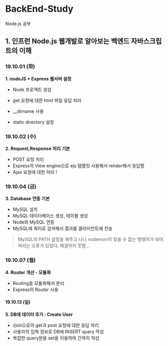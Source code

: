 # BackEnd-Study

Node.js 공부

## 1. 인프런 Node.js 웹개발로 알아보는 백엔드 자바스크립트의 이해

### 19.10.01 (화)

**1. nodeJS + Express 웹서버 설정**

- Node 프로젝트 생성

- get 요청에 대한 html 파일 응답 처리
- \_\_dirname 사용
- static directory 설정

### 19.10.02 (수)

**2. Request,Response 처리 기본**

- POST 요청 처리
- Express의 View engine으로 ejs 템플릿 사용해서 render해서 응답함
- Ajax 요청에 대한 처리 !

### 19.10.04 (금)

**3. Database 연동 기본**

- MySQL 설치
- MySQL 데이터베이스 생성, 테이블 생성
- Node와 MySQL 연동
- MySQL에 쿼리로 검색해서 결과를 클라이언트에 전송

> MySQL의 PATH 설정을 해주고 나니 nodemon이 찾을 수 없는 명령어가 되어버리는 오류가 있었다. 해결하지 못함...

### 19.10.07 (월)

**4. Router 개선 - 모듈화**

- Routing을 모듈화해서 분리
- Express의 Router 사용

#### 19.10.13 (일)

**5. DB에 데이터 추가 : Create User**

- /join으로의 get과 post 요청에 대한 응답 처리
- 사용자의 입력 정보로 DB에 INSERT query 작성
- 복잡한 query문을 set을 이용하여 간략히 작성